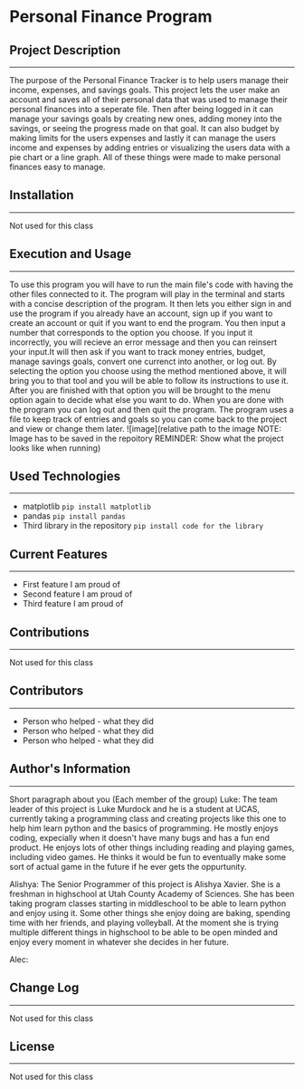# Personal Finance Program

## Project Description
---
The purpose of the Personal Finance Tracker is to help users manage their income, expenses, and savings goals. This project lets the user make an account and saves all of their personal data that was used to manage their personal finances into a seperate file. Then after being logged in it can manage your savings goals by creating new ones, adding money into the savings, or seeing the progress made on that goal. It can also budget by making limits for the users expenses and lastly it can manage the users income and expenses by adding entries or visualizing the users data with a pie chart or a line graph. All of these things were made to make personal finances easy to manage.
 

## Installation
---
Not used for this class  

## Execution and Usage
---
To use this program you will have to run the main file's code with having the other files connected to it. The program will play in the terminal and starts with a concise description of the program. It then lets you either sign in and use the program if you already have an account, sign up if you want to create an account or quit if you want to end the program. You then input a number that corresponds to the option you choose. If you input it incorrectly, you will recieve an error message and then you can reinsert your input.It will then ask if you want to track money entries, budget, manage savings goals, convert one currenct into another, or log out. By selecting the option you choose using the method mentioned above, it will bring you to that tool and you will be able to follow its instructions to use it. After you are finished with that option you will be brought to the menu option again to decide what else you want to do. When you are done with the program you can log out and then quit the program. The program uses a file to keep track of entries and goals so you can come back to the project and view or change them later.
![image](relative path to the image NOTE: Image has to be saved in the repoitory REMINDER: Show what the project looks like when running)  

## Used Technologies
---
+ matplotlib
`pip install matplotlib`
+ pandas
`pip install pandas`
+ Third library in the repository
`pip install code for the library`  

## Current Features
---
+ First feature I am proud of
+ Second feature I am proud of
+ Third feature I am proud of  

## Contributions
---
Not used for this class  

## Contributors
---
+ Person who helped - what they did
+ Person who helped - what they did
+ Person who helped - what they did  

## Author's Information
---
Short paragraph about you (Each member of the group)
Luke: The team leader of this project is Luke Murdock and he is a student at UCAS, currently taking a programming class and creating projects like this one to help him learn python and the basics of programming. He mostly enjoys coding, expecially when it doesn't have many bugs and has a fun end product. He enjoys lots of other things including reading and playing games, including video games. He thinks it would be fun to eventually make some sort of actual game in the future if he ever gets the oppurtunity.

Alishya: The Senior Programmer of this project is Alishya Xavier. She is a freshman in highschool at Utah County Academy of Sciences. She has been taking program classes starting in middleschool to be able to learn python and enjoy using it. Some other things she enjoy doing are baking, spending time with her friends, and playing volleyball. At the moment she is trying multiple different things in highschool to be able to be open minded and enjoy every moment in whatever she decides in her future.

Alec:  

## Change Log
---
Not used for this class  

## License
---
Not used for this class  
